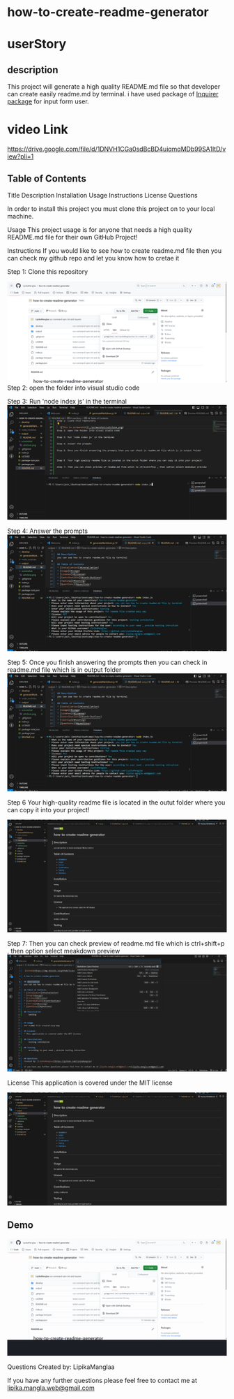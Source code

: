 # how-to-create-readme-generator


# userStory
## description
This project will generate a high quality README.md file so that developer can create easily readme.md by terminal. i have used package of  [Inquirer package](https://www.npmjs.com/package/inquirer/v/8.2.4) for input form user.

# video Link 

https://drive.google.com/file/d/1DNVH1CGa0sdBcBD4uiqmqMDb99SA1ltD/view?pli=1

## Table of Contents
Title
Description
Installation
Usage
Instructions
License
Questions

In order to install this project you must clone this project on to your local machine.

Usage
This project usage is for anyone that needs a high quality README.md file for their own GitHub Project!

Instructions
If you would like to see how to create readme.md file then you can check my github repo and let you know  how to cretae it

Step 1: Clone this repository

  ![This is screenshot](./screenshot/sshclone.png)
Step 2: open the folder into visual studio code

Step 3: Run 'node index js' in the terminal 
![This is screenshot](./screenshot/run-command.png)

Step 4: Answer the prompts
![This is screenshot](./screenshot/prompt-question-terminal.png)

Step 5: Once you finish answering the prompts then you can check in readme.md file which is in output folder
![This is screenshot](./screenshot/output-folder.png)

Step 6  Your high-quality readme file is located in the outut folder where you can copy it into your project!

![This is screenshot](./screenshot/preview-readme.png)

Step 7: Then you can check preview of readme.md file which is ctrl+shift+p , then option select meakdown preview
![This is screenshot](./screenshot/how-see-preview-readme.png)

License
This application is covered under the MIT license

![This is screenshot](./screenshot/preview-readme.png)



## Demo
![This is screenshot](./screenshot/demo.gif)

Questions
Created by: LipikaManglaa

If you have any further questions please feel free to contact me at lipika.mangla.web@gmail.com